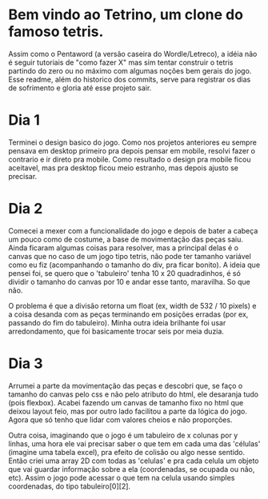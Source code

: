 # Bem vindo ao Tetrino, um clone do famoso tetris.

Assim como o Pentaword (a versão caseira do Wordle/Letreco), a idéia não é seguir tutoriais de "como fazer X" mas sim tentar construir o tetris partindo do zero ou no máximo com algumas noções bem gerais do jogo. Esse readme, além do historico dos commits, serve para registrar os dias de sofrimento e gloria até esse projeto sair.

# Dia 1

Terminei o design basico do jogo. Como nos projetos anteriores eu sempre pensava em desktop primeiro pra depois pensar em mobile, resolvi fazer o contrario e ir direto pra mobile. Como resultado o design pra mobile ficou aceitavel, mas pra desktop ficou meio estranho, mas depois ajusto se precisar.

# Dia 2

Comecei a mexer com a funcionalidade do jogo e depois de bater a cabeça um pouco como de costume, a base de movimentação das peças saiu. Ainda ficaram algumas coisas para resolver, mas a principal delas é o canvas que no caso de um jogo tipo tetris, não pode ter
tamanho variável como eu fiz (acompanhando o tamanho do div, pra ficar bonito). A ideia que pensei foi, se quero que o 'tabuleiro' 
tenha 10 x 20 quadradinhos, é só dividir o tamanho do canvas por 10 e andar esse tanto, maravilha. So que não. 

O problema é que a divisão retorna um float (ex, width de 532 / 10 pixels) e a coisa desanda com as peças terminando em posições erradas (por ex, passando do fim do tabuleiro). Minha outra ideia brilhante foi usar arredondamento, que foi basicamente trocar seis por meia duzia. 

# Dia 3

Arrumei a parte da movimentação das peças e descobri que, se faço o tamanho do canvas pelo css e não pelo atributo do html, ele desaranja tudo (pois flexbox). Acabei fazendo um canvas de tamanho fixo no html que deixou layout feio, mas por outro lado facilitou a parte da lógica do jogo. Agora que só tenho que lidar com valores cheios e não proporções.

Outra coisa, imaginando que o jogo é um tabuleiro de x colunas por y linhas, uma hora ele vai precisar saber o que tem em cada uma das 'células' (imagine uma tabela excel), pra efeito de colisão ou algo nesse sentido. Então criei uma array 2D com todas as 'celulas' e pra cada celula um objeto que vai guardar informação sobre a ela (coordenadas, se ocupada ou não, etc). Assim o jogo pode acessar o que tem na celula usando simples coordenadas, do tipo tabuleiro[0][2]. 

